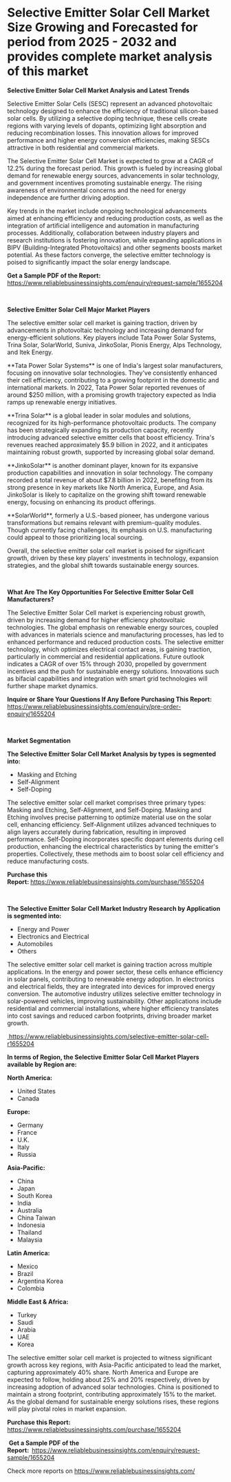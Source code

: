 <p><h1>Selective Emitter Solar Cell Market Size Growing and Forecasted for period from 2025 - 2032 and provides complete market analysis of this market</h1></p><p><strong>Selective Emitter Solar Cell Market Analysis and Latest Trends</strong></p>
<p><p>Selective Emitter Solar Cells (SESC) represent an advanced photovoltaic technology designed to enhance the efficiency of traditional silicon-based solar cells. By utilizing a selective doping technique, these cells create regions with varying levels of dopants, optimizing light absorption and reducing recombination losses. This innovation allows for improved performance and higher energy conversion efficiencies, making SESCs attractive in both residential and commercial markets.</p><p>The Selective Emitter Solar Cell Market is expected to grow at a CAGR of 12.2% during the forecast period. This growth is fueled by increasing global demand for renewable energy sources, advancements in solar technology, and government incentives promoting sustainable energy. The rising awareness of environmental concerns and the need for energy independence are further driving adoption.</p><p>Key trends in the market include ongoing technological advancements aimed at enhancing efficiency and reducing production costs, as well as the integration of artificial intelligence and automation in manufacturing processes. Additionally, collaboration between industry players and research institutions is fostering innovation, while expanding applications in BIPV (Building-Integrated Photovoltaics) and other segments boosts market potential. As these factors converge, the selective emitter technology is poised to significantly impact the solar energy landscape.</p></p>
<p><strong>Get a Sample PDF of the Report:&nbsp;</strong> <a href="https://www.reliablebusinessinsights.com/enquiry/request-sample/1655204?utm_campaign=2215&utm_medium=2&utm_source=Github&utm_content=ia&utm_term=07032025&utm_id=selective-emitter-solar-cell">https://www.reliablebusinessinsights.com/enquiry/request-sample/1655204</a></p>
<p>&nbsp;</p>
<p><strong>Selective Emitter Solar Cell Major Market Players</strong></p>
<p><p>The selective emitter solar cell market is gaining traction, driven by advancements in photovoltaic technology and increasing demand for energy-efficient solutions. Key players include Tata Power Solar Systems, Trina Solar, SolarWorld, Suniva, JinkoSolar, Pionis Energy, Alps Technology, and Itek Energy.</p><p>**Tata Power Solar Systems** is one of India's largest solar manufacturers, focusing on innovative solar technologies. They've consistently enhanced their cell efficiency, contributing to a growing footprint in the domestic and international markets. In 2022, Tata Power Solar reported revenues of around $250 million, with a promising growth trajectory expected as India ramps up renewable energy initiatives.</p><p>**Trina Solar** is a global leader in solar modules and solutions, recognized for its high-performance photovoltaic products. The company has been strategically expanding its production capacity, recently introducing advanced selective emitter cells that boost efficiency. Trina's revenues reached approximately $5.9 billion in 2022, and it anticipates maintaining robust growth, supported by increasing global solar demand.</p><p>**JinkoSolar** is another dominant player, known for its expansive production capabilities and innovation in solar technology. The company recorded a total revenue of about $7.8 billion in 2022, benefiting from its strong presence in key markets like North America, Europe, and Asia. JinkoSolar is likely to capitalize on the growing shift toward renewable energy, focusing on enhancing its product offerings.</p><p>**SolarWorld**, formerly a U.S.-based pioneer, has undergone various transformations but remains relevant with premium-quality modules. Though currently facing challenges, its emphasis on U.S. manufacturing could appeal to those prioritizing local sourcing.</p><p>Overall, the selective emitter solar cell market is poised for significant growth, driven by these key players' investments in technology, expansion strategies, and the global shift towards sustainable energy sources.</p></p>
<p>&nbsp;</p>
<p><strong>What Are The Key Opportunities For Selective Emitter Solar Cell Manufacturers?</strong></p>
<p><p>The Selective Emitter Solar Cell market is experiencing robust growth, driven by increasing demand for higher efficiency photovoltaic technologies. The global emphasis on renewable energy sources, coupled with advances in materials science and manufacturing processes, has led to enhanced performance and reduced production costs. The selective emitter technology, which optimizes electrical contact areas, is gaining traction, particularly in commercial and residential applications. Future outlook indicates a CAGR of over 15% through 2030, propelled by government incentives and the push for sustainable energy solutions. Innovations such as bifacial capabilities and integration with smart grid technologies will further shape market dynamics.</p></p>
<p><strong>Inquire or Share Your Questions If Any Before Purchasing This Report:</strong> <a href="https://www.reliablebusinessinsights.com/enquiry/pre-order-enquiry/1655204?utm_campaign=2215&utm_medium=2&utm_source=Github&utm_content=ia&utm_term=07032025&utm_id=selective-emitter-solar-cell">https://www.reliablebusinessinsights.com/enquiry/pre-order-enquiry/1655204</a></p>
<p>&nbsp;</p>
<p><strong>Market Segmentation</strong></p>
<p><strong>The Selective Emitter Solar Cell Market Analysis by types is segmented into:</strong></p>
<p><ul><li>Masking and Etching</li><li>Self-Alignment</li><li>Self-Doping</li></ul></p>
<p><p>The selective emitter solar cell market comprises three primary types: Masking and Etching, Self-Alignment, and Self-Doping. Masking and Etching involves precise patterning to optimize material use on the solar cell, enhancing efficiency. Self-Alignment utilizes advanced techniques to align layers accurately during fabrication, resulting in improved performance. Self-Doping incorporates specific dopant elements during cell production, enhancing the electrical characteristics by tuning the emitter's properties. Collectively, these methods aim to boost solar cell efficiency and reduce manufacturing costs.</p></p>
<p><strong>Purchase this Report:&nbsp;</strong><a href="https://www.reliablebusinessinsights.com/purchase/1655204?utm_campaign=2215&utm_medium=2&utm_source=Github&utm_content=ia&utm_term=07032025&utm_id=selective-emitter-solar-cell">https://www.reliablebusinessinsights.com/purchase/1655204</a></p>
<p>&nbsp;</p>
<p><strong>The Selective Emitter Solar Cell Market Industry Research by Application is segmented into:</strong></p>
<p><ul><li>Energy and Power</li><li>Electronics and Electrical</li><li>Automobiles</li><li>Others</li></ul></p>
<p><p>The selective emitter solar cell market is gaining traction across multiple applications. In the energy and power sector, these cells enhance efficiency in solar panels, contributing to renewable energy adoption. In electronics and electrical fields, they are integrated into devices for improved energy conversion. The automotive industry utilizes selective emitter technology in solar-powered vehicles, improving sustainability. Other applications include residential and commercial installations, where higher efficiency translates into cost savings and reduced carbon footprints, driving broader market growth.</p></p>
<p><a href="https://www.reliablebusinessinsights.com/selective-emitter-solar-cell-r1655204?utm_campaign=2215&utm_medium=2&utm_source=Github&utm_content=ia&utm_term=07032025&utm_id=selective-emitter-solar-cell">&nbsp;https://www.reliablebusinessinsights.com/selective-emitter-solar-cell-r1655204</a></p>
<p><strong>In terms of Region, the Selective Emitter Solar Cell Market Players available by Region are:</strong></p>
<p>
    <p> <strong> North America: </strong>
        <ul>
            <li>United States</li>
            <li>Canada</li>
        </ul>
        </p> 
    <p> <strong> Europe: </strong>
        <ul>
            <li>Germany</li>
            <li>France</li>
            <li>U.K.</li>
            <li>Italy</li>
            <li>Russia</li>
        </ul>
        </p> 
    <p> <strong> Asia-Pacific: </strong>
        <ul>
            <li>China</li>
            <li>Japan</li>
            <li>South Korea</li>
            <li>India</li>
            <li>Australia</li>
            <li>China Taiwan</li>
            <li>Indonesia</li>
            <li>Thailand</li>
            <li>Malaysia</li>
        </ul>
        </p> 
    <p> <strong> Latin America: </strong>
        <ul>
            <li>Mexico</li>
            <li>Brazil</li>
            <li>Argentina Korea</li>
            <li>Colombia</li>
        </ul>
        </p> 
    <p> <strong> Middle East & Africa: </strong>
        <ul>
            <li>Turkey</li>
            <li>Saudi</li>
            <li>Arabia</li>
            <li>UAE</li>
            <li>Korea</li>
        </ul>
    </p>
    </p>
<p><p>The selective emitter solar cell market is projected to witness significant growth across key regions, with Asia-Pacific anticipated to lead the market, capturing approximately 40% share. North America and Europe are expected to follow, holding about 25% and 20% respectively, driven by increasing adoption of advanced solar technologies. China is positioned to maintain a strong footprint, contributing approximately 15% to the market. As the global demand for sustainable energy solutions rises, these regions will play pivotal roles in market expansion.</p></p>
<p><strong>Purchase this Report: </strong><a href="https://www.reliablebusinessinsights.com/purchase/1655204?utm_campaign=2215&utm_medium=2&utm_source=Github&utm_content=ia&utm_term=07032025&utm_id=selective-emitter-solar-cell">https://www.reliablebusinessinsights.com/purchase/1655204</a></p>
<p>&nbsp;<strong>Get a Sample PDF of the Report:&nbsp;&nbsp;</strong><a href="https://www.reliablebusinessinsights.com/enquiry/request-sample/1655204?utm_campaign=2215&utm_medium=2&utm_source=Github&utm_content=ia&utm_term=07032025&utm_id=selective-emitter-solar-cell">https://www.reliablebusinessinsights.com/enquiry/request-sample/1655204</a></p>
<p><strong></strong></p>
<p>Check more reports on <a href="https://www.reliablebusinessinsights.com/?utm_campaign=2215&utm_medium=2&utm_source=Github&utm_content=ia&utm_term=07032025&utm_id=selective-emitter-solar-cell">https://www.reliablebusinessinsights.com/</a></p>